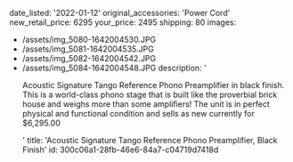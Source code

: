 date_listed: '2022-01-12'
original_accessories: 'Power Cord'
new_retail_price: 6295
your_price: 2495
shipping: 80
images:
  - /assets/img_5080-1642004530.JPG
  - /assets/img_5081-1642004535.JPG
  - /assets/img_5082-1642004542.JPG
  - /assets/img_5084-1642004548.JPG
description: '<p>Acoustic Signature Tango Reference Phono Preamplifier in black finish. This is a world-class phono stage that is built like the proverbial brick house and weighs more than some amplifiers! The unit is in perfect physical and functional condition and sells as new currently for $6,295.00&nbsp;&nbsp;</p>'
title: 'Acoustic Signature Tango Reference Phono Preamplifier, Black Finish'
id: 300c06a1-28fb-46e6-84a7-c04719d7418d
